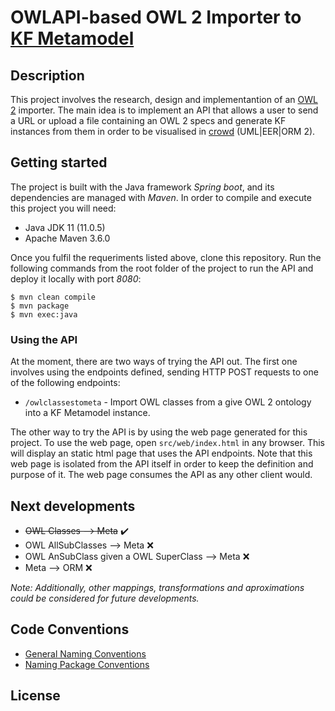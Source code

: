 # OWLAPI-based OWL 2 Importer to [KF Metamodel](https://www.sciencedirect.com/science/article/abs/pii/S0169023X1500049X)

## Description
This project involves the research, design and implementantion of an [OWL 2](https://www.w3.org/TR/2012/REC-owl2-xml-serialization-20121211/) importer.
The main idea is to implement an API that allows a user to send a URL or upload a file containing an OWL 2 specs 
and generate KF instances from them in order to be visualised in [crowd](http://crowd.fi.uncoma.edu.ar) (UML|EER|ORM 2).


## Getting started
The project is built with the Java framework *Spring boot*, and its dependencies are managed with *Maven*. In order to compile and execute this project you will need:
- Java JDK 11 (11.0.5)
- Apache Maven 3.6.0

Once you fulfil the requeriments listed above, clone this repository. Run the following commands from the root folder of the project to run the API and deploy it locally with port *8080*:
```
$ mvn clean compile
$ mvn package
$ mvn exec:java
```

### Using the API
At the moment, there are two ways of trying the API out. The first one involves using the endpoints defined, sending HTTP POST requests to one of the following endpoints:
- `/owlclassestometa`  - Import OWL classes from a give OWL 2 ontology into a KF Metamodel instance.

The other way to try the API is by using the web page generated for this project. To use the web page, open `src/web/index.html` in any browser. This will display an static html page that uses the API endpoints. Note that this web page is isolated from the API itself in order to keep the definition and purpose of it. The web page consumes the API as any other client would.

## Next developments
- ~~OWL Classes ⟶ Meta~~ ✔️
- OWL AllSubClasses ⟶ Meta ❌
- OWL AnSubClass given a OWL SuperClass ⟶ Meta ❌
- Meta ⟶ ORM ❌

*Note: Additionally, other mappings, transformations and aproximations could be considered for future developments.*

## Code Conventions
- [General Naming Conventions](https://www.oracle.com/technetwork/java/codeconventions-135099.html)
- [Naming Package Conventions](https://docs.oracle.com/javase/tutorial/java/package/namingpkgs.html)

## License